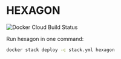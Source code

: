 # HEXAGON

![Docker Cloud Build Status](https://img.shields.io/docker/cloud/build/zhangzisu/hexagon?logo=docker&logoColor=white&style=flat-square)

Run hexagon in one command:
```sh
docker stack deploy -c stack.yml hexagon
```
